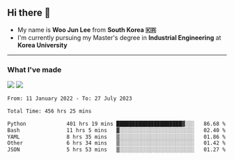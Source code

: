 ## Hi there 👋

- My name is **Woo Jun Lee** from **South Korea 🇰🇷**
- I'm currently pursuing my Master's degree in **Industrial Engineering** at **Korea University**

---

### What I've made

<a href="https://share.streamlit.io/tomtom1103/kuiai_hackathon_2022/main/JL_app.py"><img src="https://img.shields.io/badge/Journey Lee-161B22?style=for-the-badge&logo=streamlit&logoColor=FF4B4B"/></a> <a href="https://jeon-100.github.io/Dangzang/"><img src="https://img.shields.io/badge/당신을 위한 장학금, 당장!-161B22?style=for-the-badge&logo=react&logoColor=#61DAFB"/></a>

<!--START_SECTION:waka-->

```txt
From: 11 January 2022 - To: 27 July 2023

Total Time: 456 hrs 25 mins

Python             401 hrs 19 mins █████████████████████▓░░░   86.68 %
Bash               11 hrs 5 mins   ▓░░░░░░░░░░░░░░░░░░░░░░░░   02.40 %
YAML               8 hrs 35 mins   ▒░░░░░░░░░░░░░░░░░░░░░░░░   01.86 %
Other              6 hrs 34 mins   ▒░░░░░░░░░░░░░░░░░░░░░░░░   01.42 %
JSON               5 hrs 53 mins   ▒░░░░░░░░░░░░░░░░░░░░░░░░   01.27 %
```

<!--END_SECTION:waka-->
